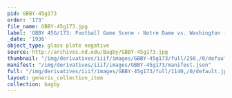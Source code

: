 ```yaml
---
pid: GBBY-45g173
order: '173'
file_name: GBBY-45g173.jpg
label: 'GBBY 45G/173: Football Game Scene - Notre Dame vs. Washington - 1936'
_date: '1936'
object_type: glass plate negative
source: http://archives.nd.edu/Bagby/GBBY-45g173.jpg
thumbnail: "/img/derivatives/iiif/images/GBBY-45g173/full/250,/0/default.jpg"
manifest: "/img/derivatives/iiif/images/GBBY-45g173/manifest.json"
full: "/img/derivatives/iiif/images/GBBY-45g173/full/1140,/0/default.jpg"
layout: generic_collection_item
collection: bagby
---
```


